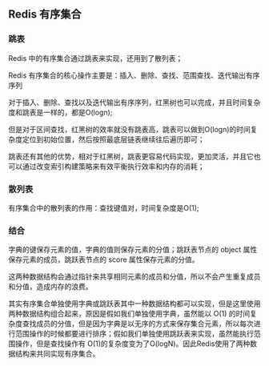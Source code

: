 ## Redis 有序集合

### 跳表

Redis 中的有序集合通过跳表来实现，还用到了散列表；

Redis 有序集合的核心操作主要是：插入、删除、查找、范围查找、迭代输出有序序列

对于插入、删除、查找以及迭代输出有序序列，红黑树也可以完成，并且时间复杂度和跳表是一样的，都是O(logn);

但是对于区间查找，红黑树的效率就没有跳表高，跳表可以做到O(logn)的时间复杂度定位到初始位置，然后按照最底层链表继续往后遍历即可；

跳表还有其他的优势，相对于红黑树，跳表更容易代码实现，更加灵活，并且它也可以通过改变索引构建策略来有效平衡执行效率和内存的消耗；

### 散列表

有序集合中的散列表的作用：查找键值对，时间复杂度是O(1);

### 结合

字典的键保存元素的值，字典的值则保存元素的分值；跳跃表节点的 object 属性保存元素的成员，跳跃表节点的 score 属性保存元素的分值。

这两种数据结构会通过指针来共享相同元素的成员和分值，所以不会产生重复成员和分值，造成内存的浪费。

其实有序集合单独使用字典或跳跃表其中一种数据结构都可以实现，但是这里使用两种数据结构组合起来，原因是假如我们单独使用字典，虽然能以 O(1) 的时间复杂度查找成员的分值，但是因为字典是以无序的方式来保存集合元素，所以每次进行范围操作的时候都要进行排序；假如我们单独使用跳跃表来实现，虽然能执行范围操作，但是查找操作有 O(1)的复杂度变为了O(logN)。因此Redis使用了两种数据结构来共同实现有序集合。

